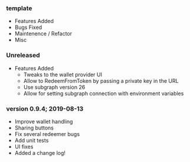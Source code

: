 ### template
  - Features Added
  - Bugs Fixed
  - Maintenence / Refactor
  - Misc

### Unreleased
  - Features Added
    - Tweaks to the wallet provider UI
    - Allow to RedeemFromToken by passing a private key in the URL
    - Use subgraph version 26
    - Allow for setting subgraph connection with environment variables

### version 0.9.4; 2019-08-13

  - Improve wallet handling
  - Sharing buttons
  - Fix several redeemer bugs
  - Add unit tests
  - UI fixes
  - Added a change log!
